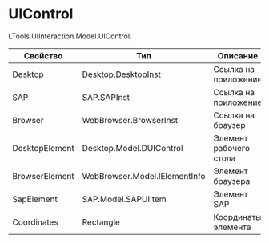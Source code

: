 # UIControl

LTools.UIInteraction.Model.UIControl.

| Свойство    | Тип                                | Описание                  |
| ----------- | ---------------------------------- | ------------------------- |
| Desktop     | Desktop.DesktopInst                | Ссылка на приложение      |
| SAP         | SAP.SAPInst                        | Ссылка на приложение      |
| Browser     | WebBrowser.BrowserInst             | Ссылка на браузер         |
| DesktopElement  | Desktop.Model.DUIControl       | Элемент рабочего стола    |
| BrowserElement  | WebBrowser.Model.IElementInfo  | Элемент браузера          |
| SapElement      | SAP.Model.SAPUIItem            | Элемент SAP               |
| Coordinates     | Rectangle                      | Координаты элемента       |


